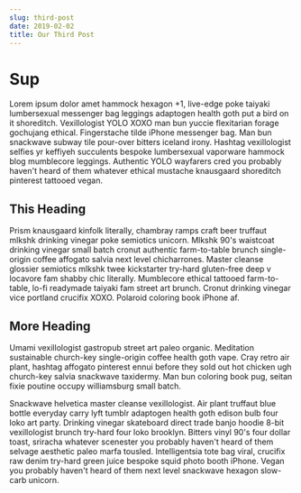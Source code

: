 ```yaml
---
slug: third-post
date: 2019-02-02
title: Our Third Post
---
```


# Sup

Lorem ipsum dolor amet hammock hexagon +1, live-edge poke taiyaki lumbersexual messenger bag leggings adaptogen health goth put a bird on it shoreditch. Vexillologist YOLO XOXO man bun yuccie flexitarian forage gochujang ethical. Fingerstache tilde iPhone messenger bag. Man bun snackwave subway tile pour-over bitters iceland irony. Hashtag vexillologist selfies yr keffiyeh succulents bespoke lumbersexual vaporware hammock blog mumblecore leggings. Authentic YOLO wayfarers cred you probably haven't heard of them whatever ethical mustache knausgaard shoreditch pinterest tattooed vegan.

## This Heading

Prism knausgaard kinfolk literally, chambray ramps craft beer truffaut mlkshk drinking vinegar poke semiotics unicorn. Mlkshk 90's waistcoat drinking vinegar small batch cronut authentic farm-to-table brunch single-origin coffee affogato salvia next level chicharrones. Master cleanse glossier semiotics mlkshk twee kickstarter try-hard gluten-free deep v locavore fam shabby chic literally. Mumblecore ethical tattooed farm-to-table, lo-fi readymade taiyaki fam street art brunch. Cronut drinking vinegar vice portland crucifix XOXO. Polaroid coloring book iPhone af.

## More Heading

Umami vexillologist gastropub street art paleo organic. Meditation sustainable church-key single-origin coffee health goth vape. Cray retro air plant, hashtag affogato pinterest ennui before they sold out hot chicken ugh church-key salvia snackwave taxidermy. Man bun coloring book pug, seitan fixie poutine occupy williamsburg small batch.

Snackwave helvetica master cleanse vexillologist. Air plant truffaut blue bottle everyday carry lyft tumblr adaptogen health goth edison bulb four loko art party. Drinking vinegar skateboard direct trade banjo hoodie 8-bit vexillologist brunch try-hard four loko brooklyn. Bitters vinyl 90's four dollar toast, sriracha whatever scenester you probably haven't heard of them selvage aesthetic paleo marfa tousled. Intelligentsia tote bag viral, crucifix raw denim try-hard green juice bespoke squid photo booth iPhone. Vegan you probably haven't heard of them next level snackwave hexagon slow-carb unicorn.
